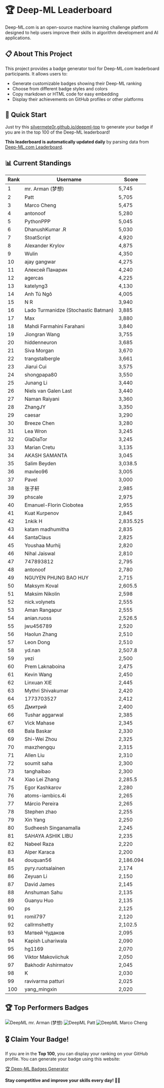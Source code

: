 # 🏆 Deep-ML Leaderboard

Deep-ML.com is an open-source machine learning challenge platform designed to help users improve their skills in algorithm development and AI applications.  

## 📋 About This Project

This project provides a badge generator tool for Deep-ML.com leaderboard participants. It allows users to:
- Generate customizable badges showing their Deep-ML ranking
- Choose from different badge styles and colors
- Copy markdown or HTML code for easy embedding
- Display their achievements on GitHub profiles or other platforms

## 🚀 Quick Start

Just try this [silvermete0r.github.io/deepml-top](https://silvermete0r.github.io/deepml-top) to generate your badge if you are in the top 100 of the Deep-ML leaderboard!

**This leaderboard is automatically updated daily** by parsing data from [Deep-ML.com Leaderboard](https://www.deep-ml.com/leaderboard).  

## 📊 Current Standings  

<!-- LEADERBOARD_START -->
| Rank | Username | Score |
|------|---------|-------|
| 1 | mr. Arman (梦想) | 5,745 |
| 2 | Patt | 5,705 |
| 3 | Marco Cheng | 5,475 |
| 4 | antonoof | 5,280 |
| 5 | PythonPPP | 5,045 |
| 6 | DhanushKumar .R | 5,030 |
| 7 | StoatScript | 4,920 |
| 8 | Alexander Krylov | 4,875 |
| 9 | Wulin | 4,350 |
| 10 | ajay gangwar | 4,275 |
| 11 | Алексей Панарин | 4,240 |
| 12 | agercas | 4,225 |
| 13 | katelyng3 | 4,130 |
| 14 | Anh Tú Ngô | 4,005 |
| 15 | N R | 3,940 |
| 16 | Lado Turmanidze (Stochastic Batman) | 3,885 |
| 17 | Max | 3,880 |
| 18 | Mahdi Farmahini Farahani | 3,840 |
| 19 | Jiongran Wang | 3,755 |
| 20 | hiddenneuron | 3,685 |
| 21 | Siva Morgan | 3,670 |
| 22 | trangstalbergle | 3,661 |
| 23 | Jiarui Cui | 3,575 |
| 24 | shongpapa80 | 3,550 |
| 25 | Junang Li | 3,440 |
| 26 | Niels van Galen Last | 3,440 |
| 27 | Naman Raiyani | 3,360 |
| 28 | ZhangJY | 3,350 |
| 29 | caesar | 3,290 |
| 30 | Breeze Chen | 3,280 |
| 31 | Lea Wron | 3,245 |
| 32 | GlaDiaTor | 3,245 |
| 33 | Marian Cretu | 3,135 |
| 34 | AKASH SAMANTA | 3,045 |
| 35 | Salim Beyden | 3,038.5 |
| 36 | mavleo96 | 3,005 |
| 37 | Pavel | 3,000 |
| 38 | 张子轩 | 2,985 |
| 39 | phscale | 2,975 |
| 40 | Emanuel-Florin Ciobotea | 2,955 |
| 41 | Kuat Kurpenov | 2,845 |
| 42 | 1nkik H | 2,835.525 |
| 43 | katam madhumitha | 2,835 |
| 44 | SantaClaus | 2,825 |
| 45 | Youshaa Murhij | 2,820 |
| 46 | Nihal Jaiswal | 2,810 |
| 47 | 747893812 | 2,795 |
| 48 | antonoof | 2,780 |
| 49 | NGUYEN PHUNG BAO HUY | 2,715 |
| 50 | Maksym Koval | 2,605.5 |
| 51 | Maksim Nikolin | 2,598 |
| 52 | nick.volynets | 2,555 |
| 53 | Aman Rangapur | 2,555 |
| 54 | anian.ruoss | 2,526.5 |
| 55 | jwu456789 | 2,520 |
| 56 | Haolun Zhang | 2,510 |
| 57 | Leon Dong | 2,510 |
| 58 | yd.nan | 2,507.8 |
| 59 | yezi | 2,500 |
| 60 | Prem Laknaboina | 2,475 |
| 61 | Kevin Wang | 2,450 |
| 62 | Linxuan XIE | 2,445 |
| 63 | Mythri Shivakumar | 2,420 |
| 64 | 1773703527 | 2,412 |
| 65 | Дмитрий | 2,400 |
| 66 | Tushar aggarwal | 2,385 |
| 67 | Vick Mahase | 2,345 |
| 68 | Bala Baskar | 2,330 |
| 69 | Shi-Wei Zhou | 2,325 |
| 70 | maxzhengqu | 2,315 |
| 71 | Allen Liu | 2,310 |
| 72 | soumit saha | 2,300 |
| 73 | tanghaibao | 2,300 |
| 74 | Xiao Lei Zhang | 2,285.5 |
| 75 | Egor Kashkarov | 2,280 |
| 76 | atoms-iambics.4i | 2,265 |
| 77 | Márcio Pereira | 2,265 |
| 78 | Stephen zhao | 2,255 |
| 79 | Xin Yang | 2,250 |
| 80 | Sudheesh Singanamalla | 2,245 |
| 81 | SAHAYA ASHIK LIBU | 2,235 |
| 82 | Nabeel Raza | 2,220 |
| 83 | Alper Karaca | 2,200 |
| 84 | douquan56 | 2,186.094 |
| 85 | pyry.ruotsalainen | 2,174 |
| 86 | Zeyuan Li | 2,150 |
| 87 | David James | 2,145 |
| 88 | Anshuman Sahu | 2,135 |
| 89 | Guanyu Huo | 2,135 |
| 90 | ps | 2,125 |
| 91 | romil797 | 2,120 |
| 92 | callrmshetty | 2,102.5 |
| 93 | Матвей Чудаков | 2,095 |
| 94 | Kapish Luhariwala | 2,090 |
| 95 | hg1169 | 2,070 |
| 96 | Viktor Makoviichuk | 2,050 |
| 97 | Bakhodir Ashirmatov | 2,045 |
| 98 | K | 2,030 |
| 99 | ravivarma patturi | 2,025 |
| 100 | yang_mingxin | 2,020 |
<!-- LEADERBOARD_END -->

## 🏆 Top Performers Badges

<!-- BADGES_START -->
![DeepML mr. Arman (梦想)](https://img.shields.io/badge/dynamic/json?url=https%3A%2F%2Fraw.githubusercontent.com%2Fsilvermete0r%2Fdeepml-top%2Fmain%2Fbadges.json&query=%24.1247b1b5b9cd95e98d7ff7438207406f.label&prefix=Rank%20&style=for-the-badge&label=%F0%9F%9A%80%20DeepML&color=blue&link=https%3A%2F%2Fwww.deep-ml.com%2Fleaderboard)
![DeepML Patt](https://img.shields.io/badge/dynamic/json?url=https%3A%2F%2Fraw.githubusercontent.com%2Fsilvermete0r%2Fdeepml-top%2Fmain%2Fbadges.json&query=%24.4b6dd077a50c0d50b43cc8120a91ccd7.label&prefix=Rank%20&style=for-the-badge&label=%F0%9F%9A%80%20DeepML&color=blue&link=https%3A%2F%2Fwww.deep-ml.com%2Fleaderboard)
![DeepML Marco Cheng](https://img.shields.io/badge/dynamic/json?url=https%3A%2F%2Fraw.githubusercontent.com%2Fsilvermete0r%2Fdeepml-top%2Fmain%2Fbadges.json&query=%24.4091c1a21900bd2c7d3f4e343acddda1.label&prefix=Rank%20&style=for-the-badge&label=%F0%9F%9A%80%20DeepML&color=blue&link=https%3A%2F%2Fwww.deep-ml.com%2Fleaderboard)
<!-- BADGES_END -->

## 🎖 Claim Your Badge!  

If you are in the **Top 100**, you can display your ranking on your GitHub profile. You can generate your badge using this website:

[🏆 Deep-ML Badges Generator](https://silvermete0r.github.io/deepml-top/)

**Stay competitive and improve your skills every day! 🚀🔥**